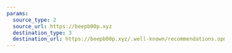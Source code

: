 ```yaml
---
params:
  source_type: 2
  source_url: https://beepb00p.xyz
  destination_type: 3
  destination_url: https://beepb00p.xyz/.well-known/recommendations.opml
---
```


